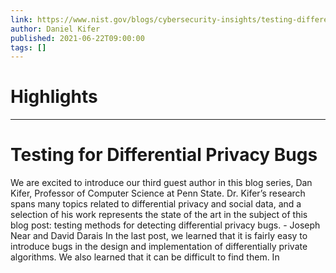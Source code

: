 ```yaml
---
link: https://www.nist.gov/blogs/cybersecurity-insights/testing-differential-privacy-bugs
author: Daniel Kifer
published: 2021-06-22T09:00:00
tags: []
---
```

# Highlights


---
# Testing for Differential Privacy Bugs
We are excited to introduce our third guest author in this blog series, Dan Kifer, Professor of Computer Science at Penn State. Dr. Kifer’s research spans many topics related to differential privacy and social data, and a selection of his work represents the state of the art in the subject of this blog post: testing methods for detecting differential privacy bugs. - Joseph Near and David Darais In the last post, we learned that it is fairly easy to introduce bugs in the design and implementation of differentially private algorithms. We also learned that it can be difficult to find them. In